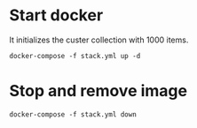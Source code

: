# Start docker

It initializes the custer collection with 1000 items.

```
docker-compose -f stack.yml up -d
```

# Stop and remove image

```
docker-compose -f stack.yml down
```